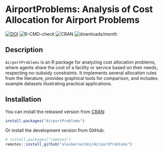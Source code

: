 # AirportProblems: Analysis of Cost Allocation for Airport Problems

[![DOI](https://img.shields.io/badge/DOI-10.32614%2FCRAN.package.AirportProblems-mediumblue)](https://doi.org/10.32614/CRAN.package.AirportProblems)
![R-CMD-check](https://img.shields.io/badge/R--CMD--check-passing-royalblue)
![CRAN](https://img.shields.io/badge/CRAN-0.1.0-dodgerblue)
![downloads/month](https://cranlogs.r-pkg.org/badges/AirportProblems)

## Description

`AirportProblems` is an R package for analyzing cost allocation problems, where agents share the cost of a facility or service based on their needs, respecting no-subsidy constraints. It implements several allocation rules from the literature, provides graphical tools for comparison, and includes example datasets illustrating practical applications.

## Installation

You can install the released version from [CRAN](https://cran.r-project.org/):
```r
install.packages("AirportProblems")
```
Or install the development version from GitHub:
```r
# install.packages("remotes")
remotes::install_github("alexbernardez/AirportProblems")
```
